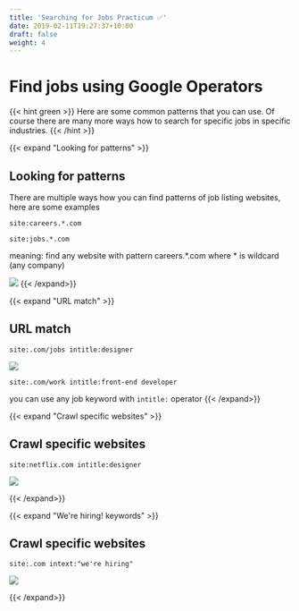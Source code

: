```yaml
---
title: 'Searching for Jobs Practicum ✅'
date: 2019-02-11T19:27:37+10:00
draft: false
weight: 4
---
```


# Find jobs using Google Operators



{{< hint green >}}
Here are some common patterns that you can use. Of course there are many more ways how to search for specific jobs in specific industries.
{{< /hint >}}

{{< expand "Looking for patterns" >}}
## Looking for patterns

There are multiple ways how you can find patterns of job listing websites, here are some examples

`site:careers.*.com`

`site:jobs.*.com`

meaning: find any website with pattern careers.*.com where * is wildcard (any company)


![](/2020-04-28-18-02-15.png)
{{< /expand>}}

{{< expand "URL match" >}}
## URL match
`site:.com/jobs intitle:designer`

![](/2020-04-28-19-19-23.png)

`site:.com/work intitle:front-end developer`

you can use any job keyword with `intitle:` operator
{{< /expand>}}

{{< expand "Crawl specific websites" >}}
## Crawl specific websites

`site:netflix.com intitle:designer`

![](/2020-04-28-19-23-43.png)

{{< /expand>}}

{{< expand "We're hiring! keywords" >}}
## Crawl specific websites

`site:.com intext:"we're hiring"`

![](/2020-04-28-19-26-16.png)

{{< /expand>}}